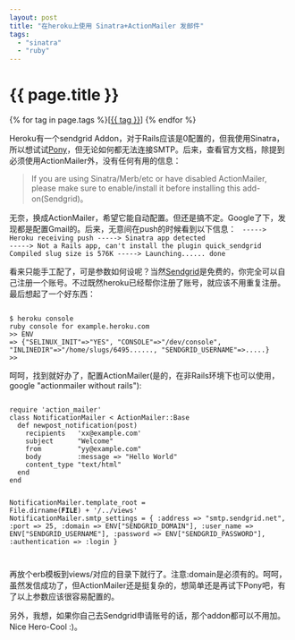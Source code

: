 ```yaml
---
layout: post
title: "在heroku上使用 Sinatra+ActionMailer 发邮件"
tags:
  - "sinatra"
  - "ruby"
---
```


# {{ page.title }}

<div class="tags">
{% for tag in page.tags %}[<a class="tag" href="/tags.html#{{ tag }}">{{ tag }}</a>] {% endfor %}
</div>


Heroku有一个sendgrid Addon，对于Rails应该是0配置的，但我使用Sinatra，所以想试试[Pony](http://github.com/adamwiggins/pony)，但无论如何都无法连接SMTP。后来，查看官方文档，除提到必须使用ActionMailer外，没有任何有用的信息：

> If you are using Sinatra/Merb/etc or have disabled ActionMailer, please make sure to enable/install it before installing this add-on(Sendgrid)。

无奈，换成ActionMailer，希望它能自动配置。但还是搞不定。Google了下，发现都是配置Gmail的。后来，无意间在push的时候看到以下信息：
<code>
-----> Heroku receiving push
-----> Sinatra app detected
-----> Not a Rails app, can't install the plugin quick_sendgrid
       Compiled slug size is 576K
-----> Launching...... done
</code>

看来只能手工配了，可是参数如何设呢？当然[Sendgrid](http://sendgrid.com/)是免费的，你完全可以自己注册一个账号。不过既然heroku已经帮你注册了账号，就应该不用重复注册。最后想起了一个好东西：

<code>
$ heroku console
ruby console for example.heroku.com
>> ENV
=> {"SELINUX_INIT"=>"YES", "CONSOLE"=>"/dev/console", "INLINEDIR"=>"/home/slugs/6495......, "SENDGRID_USERNAME"=>.....}
>>
</code>

呵呵，找到就好办了，配置ActionMailer(是的，在非Rails环境下也可以使用，google "actionmailer without rails"):

<code>
require 'action_mailer'
class NotificationMailer < ActionMailer::Base
  def newpost_notification(post)
    recipients   'xx@example.com'
    subject      "Welcome"
    from         "yy@example.com"
    body         :message => "Hello World"
    content_type "text/html"
  end
end

NotificationMailer.template_root = File.dirname(__FILE__) + '/../views'
NotificationMailer.smtp_settings = {
  :address => "smtp.sendgrid.net",
  :port => 25,
  :domain => ENV["SENDGRID_DOMAIN"],
  :user_name => ENV["SENDGRID_USERNAME"],
  :password => ENV["SENDGRID_PASSWORD"],
  :authentication => :login
}

</code>

再放个erb模板到views/对应的目录下就行了。注意:domain是必须有的。呵呵，虽然发信成功了，但ActionMailer还是挺复杂的，想简单还是再试下Pony吧，有了以上参数应该很容易配置的。

另外，我想，如果你自己去Sendgrid申请账号的话，那个addon都可以不用加。Nice Hero-Cool :)。
